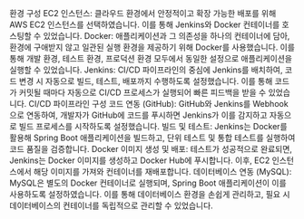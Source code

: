 환경 구성
EC2 인스턴스: 클라우드 환경에서 안정적이고 확장 가능한 배포를 위해 AWS EC2 인스턴스를 선택하였습니다. 이를 통해 Jenkins와 Docker 컨테이너를 호스팅할 수 있었습니다.
Docker: 애플리케이션과 그 의존성을 하나의 컨테이너에 담아, 환경에 구애받지 않고 일관된 실행 환경을 제공하기 위해 Docker를 사용했습니다. 이를 통해 개발 환경, 테스트 환경, 프로덕션 환경 모두에서 동일한 설정으로 애플리케이션을 실행할 수 있었습니다.
Jenkins: CI/CD 파이프라인의 중심에 Jenkins를 배치하여, 코드 변경 시 자동으로 빌드, 테스트, 배포까지 수행하도록 설정했습니다. 이를 통해 코드가 커밋될 때마다 자동으로 CI/CD 프로세스가 실행되어 빠른 피드백을 받을 수 있었습니다.
CI/CD 파이프라인 구성
코드 연동 (GitHub): GitHub와 Jenkins를 Webhook으로 연동하여, 개발자가 GitHub에 코드를 푸시하면 Jenkins가 이를 감지하고 자동으로 빌드 프로세스를 시작하도록 설정했습니다.
빌드 및 테스트: Jenkins는 Docker를 활용해 Spring Boot 애플리케이션을 빌드하고, 단위 테스트 및 통합 테스트를 실행하여 코드 품질을 검증합니다.
Docker 이미지 생성 및 배포: 테스트가 성공적으로 완료되면, Jenkins는 Docker 이미지를 생성하고 Docker Hub에 푸시합니다. 이후, EC2 인스턴스에서 해당 이미지를 가져와 컨테이너를 재배포합니다.
데이터베이스 연동 (MySQL): MySQL은 별도의 Docker 컨테이너로 실행되며, Spring Boot 애플리케이션이 이를 사용하도록 설정하였습니다. 이를 통해 데이터베이스 환경을 손쉽게 관리하고, 필요 시 데이터베이스의 컨테이너를 독립적으로 관리할 수 있었습니다.